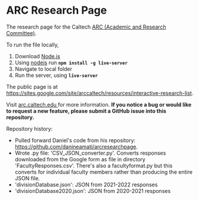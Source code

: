 # ARC Research Page
The research page for the Caltech <a href = arc.caltech.edu>ARC (Academic and Research Committee)</a>.

To run the file locally, 
1. Download <a href = https://nodejs.org/en/>Node.js</a>
2. Using <a href= https://nodejs.org/en/>nodejs</a> run 
**```npm install -g live-server```**
3. Navigate to local folder 
4. Run the server, using
**```live-server```**

The public page is at <a href = https://sites.google.com/site/arccaltech/resources/interactive-research-list>https://sites.google.com/site/arccaltech/resources/interactive-research-list</a>.

Visit <a href = arc.caltech.edu>arc.caltech.edu </a> for more information. <strong>If you notice a bug or would like to request a new feature, please submit a GitHub issue into this repository.</strong>

Repository history: 
  - Pulled forward Daniel's code from his repository: https://github.com/danineamati/arcresearchpage. 
  - Wrote .py file: 'CSV_JSON_converter.py'. Converts responses downloaded from the Google form as file in directory 'FacultyResponses.csv'. There's also a facultyformat.py but this converts for individual faculty members rather than producing the entire JSON file.
  - 'divisionDatabase.json': JSON from 2021-2022 responses
  - 'divisionDatabase2020.json': JSON from 2020-2021 responses
